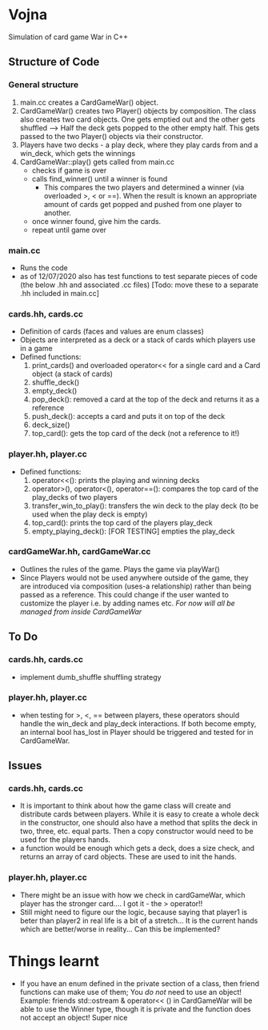 # Vojna
Simulation of card game War in C++

## Structure of Code

### General structure
1. main.cc creates a CardGameWar() object.
2. CardGameWar() creates two Player() objects by composition.
   The class also creates two card objects. One gets emptied out
   and the other gets shuffled --> Half the deck gets popped to
   the other empty half. This gets passed to the two Player()
   objects via their constructor.
3. Players have two decks - a play deck, where they play cards from
   and a win_deck, which gets the winnings
4. CardGameWar::play() gets called from main.cc
   - checks if game is over
   - calls find_winner() until a winner is found 
     - This compares the two players and determined a winner
       (via overloaded >, < or ==). When the result is known
       an appropriate amount of cards get popped and pushed from
       one player to another.
   - once winner found, give him the cards.
   - repeat until game over 

### main.cc
- Runs the code
- as of 12/07/2020 also has test functions to test separate pieces of code
  (the below .hh and associated .cc files)
  [Todo: move these to a separate .hh included in main.cc]

### cards.hh, cards.cc
- Definition of cards (faces and values are enum classes)
- Objects are interpreted as a deck or a stack of cards which players use in a game
- Defined functions:
  1. print_cards() and overloaded operator<< for a single card and a Card object (a stack of cards)
  2. shuffle_deck()
  3. empty_deck()
  4. pop_deck(): removed a card at the top of the deck and returns it as a reference
  5. push_deck(): accepts a card and puts it on top of the deck
  6. deck_size()
  7. top_card(): gets the top card of the deck (not a reference to it!)

### player.hh, player.cc
- Defined functions:
  1. operator<<(): prints the playing and winning decks
  2. operator>(), operator<(), operator==():
     compares the top card of the play_decks of two players
  3. transfer_win_to_play(): transfers the win deck to the play deck
     (to be used when the play deck is empty)
  4. top_card(): prints the top card of the players play_deck
  5. empty_playing_deck(): [FOR TESTING] empties the play_deck

### cardGameWar.hh, cardGameWar.cc
- Outlines the rules of the game. Plays the game via playWar()
- Since Players would not be used anywhere outside of the game,
  they are introduced via composition (uses-a relationship) rather
  than being passed as a reference.
  This could change if the user wanted to customize the player i.e.
  by adding names etc. _For now will all be managed from inside CardGameWar_

## To Do

### cards.hh, cards.cc
- implement dumb_shuffle shuffling strategy

### player.hh, player.cc

- when testing for >, <, == between players, these operators should handle
  the win_deck and play_deck interactions.
  If both become empty, an internal bool has_lost in Player should be
  triggered and tested for in CardGameWar.

## Issues

### cards.hh, cards.cc

- It is important to think about how the game class will create and distribute cards between players. While it is easy to create a whole deck in the constructor, one should also have a method that splits the deck in two, three, etc. equal parts. Then a copy constructor would need to be used for the players hands. 
- a function would be enough which gets a deck, does a size check, and returns an array of card objects. These are used to init the hands. 

### player.hh, player.cc
- There might be an issue with how we check in cardGameWar, which player has the stronger card....
  I got it - the > operator!!
- Still might need to figure our the logic, because saying that player1 is beter than player2
  in real life is a bit of a stretch... It is the current hands which are better/worse in reality... Can this be implemented?

# Things learnt

- If you have an enum defined in the private section of a class,
  then friend functions can make use of them; You _do not_ need
  to use an object!
  Example: friends std::ostream & operator<< () in CardGameWar will
  	   be able to use the Winner type, though it is private and
	   the function does not accept an object! Super nice